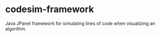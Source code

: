 # codesim-framework
Java JPanel framework for simulating lines of code when visualizing an algorithm.
